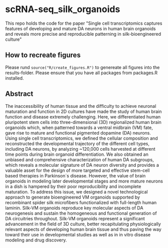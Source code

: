 # scRNA-seq_silk_organoids
This repo holds the code for the paper "Single cell transcriptomics captures features of developing and mature DA neurons in human brain organoids and reveals more precise and reproducible patterning in silk-bioengineered culture"

## How to recreate figures
Please rund `source("R/create_figures.R")` to genereate all figures into the results-folder. Please ensure that you have all packages from packages.R installed.   


## Abstract
The inaccessibility of human tissue and the difficulty to achieve neuronal maturation and function in 2D cultures have made the study of human brain function and disease extremely challenging. Here, we differentiated human pluripotent stem cells into three-dimensional (3D) regionalized human brain organoids which, when patterned towards a ventral midbrain (VM) fate, gave rise to mature and functional pigmented dopamine (DA) neurons. Using single cell transcriptomics, we defined the cellular composition and reconstructed the developmental trajectory of the different cell types, including DA neurons, by analyzing ~120,000 cells harvested at different time points during brain organoid differentiation. We also obtained an unbiased and comprehensive characterization of human DA subgroups, which reveals a molecular signature of DA neuron diversity and provides a valuable asset for the design of more targeted and effective stem-cell based therapies in Parkinson´s disease. However, the value of brain organoids in modeling later developmental stages and more mature neurons in a dish is hampered by their poor reproducibility and incomplete maturation. To address this issue, we designed a novel technological approach to generate bioengineered VM organoids supported by recombinant spider silk microfibers functionalized with full-length human laminin. Silk-VM organoids reproduce key molecular aspects of DA neurogenesis and sustain the homogeneous and functional generation of DA circuitries throughout. Silk-VM organoids represent a significant advancement in the field of 3D culture, better recapitulating physiologically relevant aspects of developing human brain tissue and thus paving the way toward their use in developmental studies as well as in in vitro disease modeling and drug discovery. 
